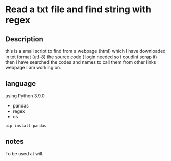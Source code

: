 # Read a txt file and find string with regex

## Description

this is a small script to find from a webpage (html) which I have downloaded in txt format (utf-8) the source code ( login needed so i coudlnt scrap it) 
then i have searched the codes and names to call them from other links webpage I am working on.

## language

using Python 3.9.0
* pandas
* regex
* os

`pip install pandas`

## notes

To be used at will.
